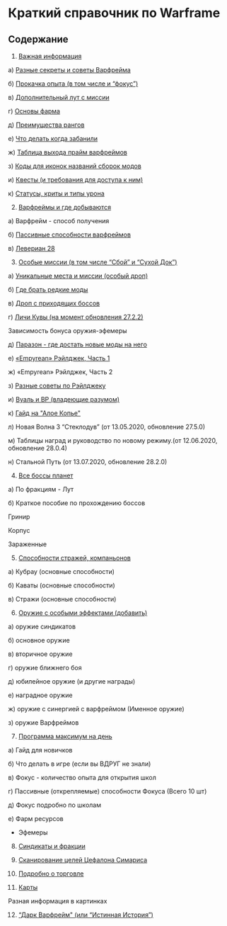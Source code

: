 # Краткий справочник по Warframe


## Содержание

1. [Важная информация](01.md)

а) [Разные секреты и советы Варфрейма](01_a.md)

б) [Прокачка опыта (в том числе и “фокус”)](01_b.md)

в) [Дополнительный лут с миссии](01_c.md)

г) [Основы фарма](01_d.md)

д) [Преимущества рангов](01_e.md)

е) [Что делать когда забанили](01_f.md)

ж) [Таблица выхода прайм варфреймов](01_g.md)

з) [Коды для иконок названий сборок модов](01_h.md)

и) [Квесты (и требования для доступа к ним)](01_i.md)

к) [Статусы,  криты и типы урона](01_j.md)

2. [Варфреймы и где добываются](02.md)

а) Варфрейм   - способ получения

б) [Пассивные способности варфреймов](02_b.md)

в) [Левериан	28](02_c.md)

3. [Особые миссии (в том числе “Сбой” и “Сухой Док”)](03.md)

а) [Уникальные места и миссии (особый дроп)](03_a.md)

б) [Где брать редкие моды](03_b.md)

в) [Дроп с приходящих боссов](03_c.md)

г) [Личи Кувы (на момент обновления 27.2.2)](03_d.md)

Зависимость бонуса оружия-эфемеры

д) [Паразон - где достать новые моды на него](03_e.md)

е) [«Empyrean» Рэйлджек, Часть 1](03_f.md)

ж) «Empyrean» Рэйлджек, Часть 2

з) [Разные советы по Рэйлджеку](03_h.md)

и) [Вуаль и ВР (владеющие разумом)](03_i.md)

к) [Гайд на "Алое Копье"](03_j.md)

л) Новая Волна 3 “Стеклодув” (от 13.05.2020, обновление 27.5.0)

м) Таблицы наград и руководство по новому режиму.(от 12.06.2020, обновление 28.0.4)

н) Стальной Путь (от 13.07.2020, обновление 28.2.0)

4. [Все боссы планет](04.md)

а) По фракциям - Лут

б) Краткое пособие по прохождению боссов

Гринир

Корпус

Зараженные

5. [Способности стражей, компаньонов](05.md)

а) Кубрау (основные способности)

б) Каваты (основные способности)

в) Стражи (основные способности)

6. [Оружие с особыми эффектами (добавить)](06.md)

а) оружие синдикатов

б) основное оружие

в) вторичное оружие

г) оружие ближнего боя

д) юбилейное оружие (и другие награды)

е) наградное оружие

ж) оружие с синергией с варфреймом (Именное оружие)

з) оружие Варфреймов

7. [Программа максимум на день](07.md)

а) Гайд для новичков

б) Что делать в игре (если вы ВДРУГ не знали)

в) Фокус - количество опыта для открытия школ

г) Пассивные (открепляемые) способности Фокуса (Всего 10 шт)

д) Фокус подробно по школам

е) Фарм ресурсов

- Эфемеры

8. [Синдикаты и фракции](08.md)

9. [Сканирование целей Цефалона Симариса](09.md)

10. [Подробно о торговле](10.md)

11. [Карты](11.md)

Разная информация в картинках

12. [“Дарк Варфрейм" (или “Истинная История”)](12.md)

